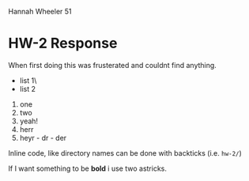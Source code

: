 Hannah Wheeler 51

# HW-2 Response

When first doing this was frusterated and couldnt find anything.

- list 1\
- list 2


1. one
2. two
3. yeah!
  4. herr
  5. heyr
    - dr
    - der


  Inline code, like directory names can be done with backticks (i.e. `hw-2/`)

  If I want something to be **bold** i use two astricks. 
